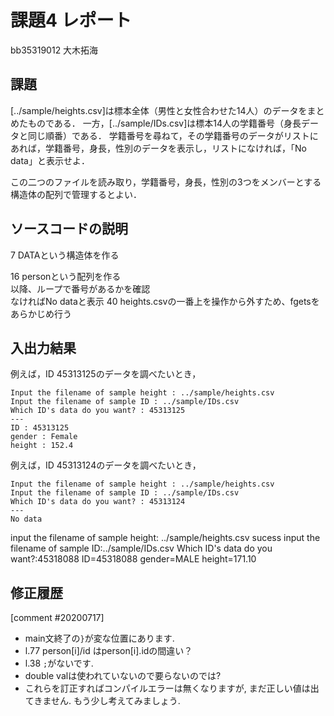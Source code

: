 # 課題4 レポート
bb35319012 大木拓海

## 課題

[../sample/heights.csv]は標本全体（男性と女性合わせた14人）のデータをまとめたものである．
一方，[../sample/IDs.csv]は標本14人の学籍番号（身長データと同じ順番）である．
学籍番号を尋ねて，その学籍番号のデータがリストにあれば，学籍番号，身長，性別のデータを表示し，リストになければ，「No data」と表示せよ．

この二つのファイルを読み取り，学籍番号，身長，性別の3つをメンバーとする構造体の配列で管理するとよい．

## ソースコードの説明

7 DATAという構造体を作る

16 personという配列を作る  
以降、ループで番号があるかを確認  
なければNo dataと表示
40 heights.csvの一番上を操作から外すため、fgetsをあらかじめ行う

## 入出力結果

例えば，ID 45313125のデータを調べたいとき，

```
Input the filename of sample height : ../sample/heights.csv
Input the filename of sample ID : ../sample/IDs.csv
Which ID's data do you want? : 45313125
---
ID : 45313125
gender : Female
height : 152.4
```

例えば，ID 45313124のデータを調べたいとき，

```
Input the filename of sample height : ../sample/heights.csv
Input the filename of sample ID : ../sample/IDs.csv
Which ID's data do you want? : 45313124
---
No data
```
input the filename of sample height: ../sample/heights.csv
sucess
input the filename of sample ID:../sample/IDs.csv
Which ID's data do you want?:45318088
ID=45318088
gender=MALE
height=171.10

## 修正履歴

[comment #20200717]
- main文終了の`}`が変な位置にあります. 
- l.77 person[i]/id はperson[i].idの間違い？
- l.38 `;`がないです. 
- double valは使われていないので要らないのでは?
- これらを訂正すればコンパイルエラーは無くなりますが, まだ正しい値は出てきません. もう少し考えてみましょう. 
